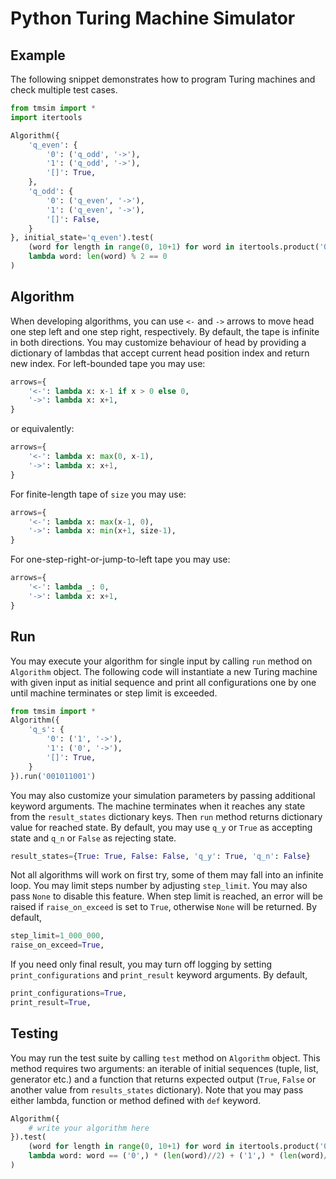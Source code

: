 # Python Turing Machine Simulator

## Example
The following snippet demonstrates how to program Turing machines and check multiple test cases.
```python
from tmsim import *
import itertools

Algorithm({
    'q_even': {
        '0': ('q_odd', '->'),
        '1': ('q_odd', '->'),
        '[]': True,
    },
    'q_odd': {
        '0': ('q_even', '->'),
        '1': ('q_even', '->'),
        '[]': False,
    }
}, initial_state='q_even').test(
    (word for length in range(0, 10+1) for word in itertools.product('01', repeat=length)),
    lambda word: len(word) % 2 == 0
)
```

## Algorithm
When developing algorithms, you can use `<-` and `->` arrows to move head one step left and one step right, respectively. By default, the tape is infinite in both directions. You may customize behaviour of head by providing a dictionary of lambdas that accept current head position index and return new index.
For left-bounded tape you may use:
```python
arrows={
    '<-': lambda x: x-1 if x > 0 else 0,
    '->': lambda x: x+1,
}
```
or equivalently:
```python
arrows={
    '<-': lambda x: max(0, x-1),
    '->': lambda x: x+1,
}
```
For finite-length tape of `size` you may use:
```python
arrows={
    '<-': lambda x: max(x-1, 0),
    '->': lambda x: min(x+1, size-1),
}
```
For one-step-right-or-jump-to-left tape you may use:
```python
arrows={
    '<-': lambda _: 0,
    '->': lambda x: x+1,
}
```

## Run
You may execute your algorithm for single input by calling `run` method on `Algorithm` object. The following code will instantiate a new Turing machine with given input as initial sequence and print all configurations one by one until machine terminates or step limit is exceeded.
```python
from tmsim import *
Algorithm({
    'q_s': {
        '0': ('1', '->'),
        '1': ('0', '->'),
        '[]': True,
    }
}).run('001011001')
```

You may also customize your simulation parameters by passing additional keyword arguments. 
The machine terminates when it reaches any state from the `result_states` dictionary keys.
Then `run` method returns dictionary value for reached state.
By default, you may use `q_y` or `True` as accepting state and `q_n` or `False` as rejecting state.
```python
result_states={True: True, False: False, 'q_y': True, 'q_n': False}
```

Not all algorithms will work on first try, some of them may fall into an infinite loop. You may limit steps number by adjusting `step_limit`. You may also pass `None` to disable this feature. When step limit is reached, an error will be raised if `raise_on_exceed` is set to `True`, otherwise `None` will be returned. By default,
```python
step_limit=1_000_000,
raise_on_exceed=True,
```

If you need only final result, you may turn off logging by setting `print_configurations` and `print_result` keyword arguments.
By default,
```python
print_configurations=True,
print_result=True,
```

## Testing
You may run the test suite by calling `test` method on `Algorithm` object. This method requires two arguments: an iterable of initial sequences (tuple, list, generator etc.) and a function that returns expected output (`True`, `False` or another value from `results_states` dictionary). Note that you may pass either lambda, function or method defined with `def` keyword.
```python
Algorithm({
    # write your algorithm here
}).test(
    (word for length in range(0, 10+1) for word in itertools.product('01', repeat=length)),
    lambda word: word == ('0',) * (len(word)//2) + ('1',) * (len(word)//2)
)
```
